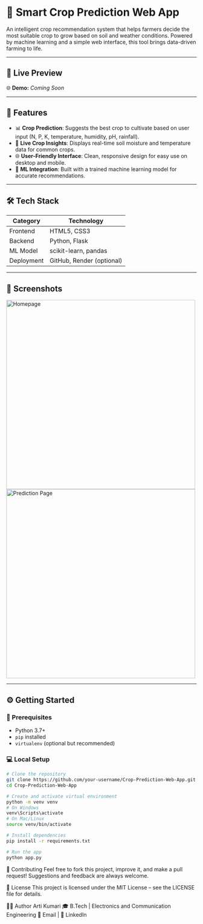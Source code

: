 # 🌾 Smart Crop Prediction Web App

An intelligent crop recommendation system that helps farmers decide the most suitable crop to grow based on soil and weather conditions. Powered by machine learning and a simple web interface, this tool brings data-driven farming to life.

---

## 🚀 Live Preview

🌐 **Demo:** *Coming Soon*  


---

## 🧠 Features

- 📊 **Crop Prediction**: Suggests the best crop to cultivate based on user input (N, P, K, temperature, humidity, pH, rainfall).
- 🌱 **Live Crop Insights**: Displays real-time soil moisture and temperature data for common crops.
- 🌐 **User-Friendly Interface**: Clean, responsive design for easy use on desktop and mobile.
- 🤖 **ML Integration**: Built with a trained machine learning model for accurate recommendations.

---

## 🛠️ Tech Stack

| Category        | Technology                    |
|----------------|-------------------------------|
| Frontend       | HTML5, CSS3                   |
| Backend        | Python, Flask                 |
| ML Model       | scikit-learn, pandas          |
| Deployment     | GitHub, Render (optional)     |

---

## 📸 Screenshots

<img src="https://your-screenshot-link.com" alt="Homepage" width="500" />
<img src="https://your-screenshot-link.com" alt="Prediction Page" width="500" />

---

## ⚙️ Getting Started

### 🔧 Prerequisites

- Python 3.7+
- `pip` installed
- `virtualenv` (optional but recommended)

### 💻 Local Setup

```bash
# Clone the repository
git clone https://github.com/your-username/Crop-Prediction-Web-App.git
cd Crop-Prediction-Web-App

# Create and activate virtual environment
python -m venv venv
# On Windows
venv\Scripts\activate
# On Mac/Linux
source venv/bin/activate

# Install dependencies
pip install -r requirements.txt

# Run the app
python app.py

```

🤝 Contributing
Feel free to fork this project, improve it, and make a pull request!
Suggestions and feedback are always welcome.

📄 License
This project is licensed under the MIT License – see the LICENSE file for details.

🙋‍♀️ Author
Arti Kumari
🎓 B.Tech | Electronics and Communication Engineering
📧 Email | 💼 LinkedIn



